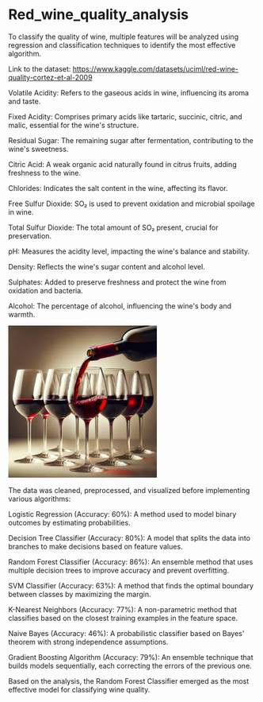 # Red_wine_quality_analysis

To classify the quality of wine, multiple features will be analyzed using regression and classification techniques to identify the most effective algorithm.

Link to the dataset: https://www.kaggle.com/datasets/uciml/red-wine-quality-cortez-et-al-2009

Volatile Acidity: Refers to the gaseous acids in wine, influencing its aroma and taste.

Fixed Acidity: Comprises primary acids like tartaric, succinic, citric, and malic, essential for the wine's structure.

Residual Sugar: The remaining sugar after fermentation, contributing to the wine's sweetness.

Citric Acid: A weak organic acid naturally found in citrus fruits, adding freshness to the wine.

Chlorides: Indicates the salt content in the wine, affecting its flavor.

Free Sulfur Dioxide: SO₂ is used to prevent oxidation and microbial spoilage in wine.

Total Sulfur Dioxide: The total amount of SO₂ present, crucial for preservation.

pH: Measures the acidity level, impacting the wine's balance and stability.

Density: Reflects the wine's sugar content and alcohol level.

Sulphates: Added to preserve freshness and protect the wine from oxidation and bacteria.

Alcohol: The percentage of alcohol, influencing the wine's body and warmth.

<img src="Wine.png" alt="Picture" width="300"/>


The data was cleaned, preprocessed, and visualized before implementing various algorithms:

Logistic Regression (Accuracy: 60%): A method used to model binary outcomes by estimating probabilities.

Decision Tree Classifier (Accuracy: 80%): A model that splits the data into branches to make decisions based on feature values.

Random Forest Classifier (Accuracy: 86%): An ensemble method that uses multiple decision trees to improve accuracy and prevent overfitting.

SVM Classifier (Accuracy: 63%): A method that finds the optimal boundary between classes by maximizing the margin.

K-Nearest Neighbors (Accuracy: 77%): A non-parametric method that classifies based on the closest training examples in the feature space.

Naive Bayes (Accuracy: 46%): A probabilistic classifier based on Bayes' theorem with strong independence assumptions.

Gradient Boosting Algorithm (Accuracy: 79%): An ensemble technique that builds models sequentially, each correcting the errors of the previous one.


Based on the analysis, the Random Forest Classifier emerged as the most effective model for classifying wine quality.
